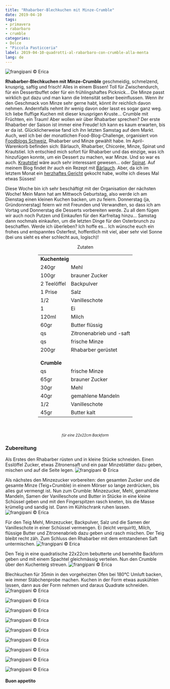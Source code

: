 ```yaml
---
title: "Rhabarber-Blechkuchen mit Minze-Crumble"
date: 2019-04-10
tags:
- primavera
- rabarbaro
- crumble
categories:
- Dolce
- "Piccola Pasticceria"
label: 2019-04-10-quadrotti-al-rabarbaro-con-crumble-alla-menta
lang: de
---
```

![](../2019-04-10-quadrotti-al-rabarbaro-con-crumble-alla-menta/header.jpeg "frangipani © Erica")

**Rhabarber-Blechkuchen mit Minze-Crumble** geschmeidig, schmelzend, knusprig, saftig und frisch! Alles in einem Bissen! Toll für Zwischendurch, für ein Dessertbuffet oder für ein frühlingshaftes Picknick... Die Minze passt wirklich gut dazu und man kann die Intensität selber beeinflussen. Wenn ihr den Geschmack von Minze sehr gerne habt, könnt ihr reichlich davon nehmen. Andernfalls nehmt ihr wenig davon oder lasst es sogar ganz weg. Ich liebe fluffige Kuchen mit dieser knusprigen Kruste... Crumble mit Früchten, ein Traum! Aber wollen wir über Rhabarber sprechen? Der erste Rhabarber der Saison ist immer eine Freude! Ich kann es kaum erwarten, bis er da ist. Glücklicherweise fand ich ihn letzten Samstag auf dem Markt. Auch, weil ich bei der monatlichen Food-Blog-Challenge, organisiert von <a href="https://www.foodblogs-schweiz.ch" target="_blank">Foodblogs Schweiz</a>, Rhabarber und Minze gewählt habe. Im April-Warenkorb befinden sich: Bärlauch, Rhabarber, Chicorée, Minze, Spinat und Krautstiel. Ich entschied mich sofort für Rhabarber und das einzige, was ich hinzufügen konnte, um ein Dessert zu machen, war Minze. Und so war es auch. <a href="https://frangipani.raiano.ch/2016-09-26-pan-brioche-farcito-de/" target="_blank">Krautstiel</a> wäre auch sehr interessant gewesen... oder <a href="https://frangipani.raiano.ch/2016-02-05-polpettone-di-pane-ripieno-con-spinaci-e-mozzarella/" target="_blank">Spinat</a>. Auf meinem Blog findet ihr auch ein Rezept mit <a href="https://frangipani.raiano.ch/2015-04-05-agnellino-di-pane-ai-tre-pesti/" target="_blank">Bärlauch</a>. Aber, da ich im letztem Monat ein <a href="https://frangipani.raiano.ch/2019-03-18-muffin-salati-alle-carote-vegani-con-insalata-di-spinaci-mele-nocciole-de/" target="_blank">herzhaftes Gericht</a> gekocht habe, wollte ich dieses Mal etwas Süsses!

Diese Woche bin ich sehr beschäftigt mit der Organisation der nächsten Woche! Mein Mann hat am Mittwoch Geburtstag, also werde ich am Dienstag einen kleinen Kuchen backen, um zu feiern. Donnerstag (ja, Gründonnerstag) feiern wir mit Freunden und Verwandten, so dass ich am Vortag und Donnerstag die Desserts vorbereiten werde. Zu all dem fügen wir auch noch Putzen und Einkaufen für den Karfreitag hinzu... Samstag dann nochmals einkaufen, um die letzten Dinge für den Osterbrunch zu beschaffen. Werde ich überleben? Ich hoffe es... Ich wünsche euch ein frohes und entspanntes Osterfest, hoffentlich mit viel, aber sehr viel Sonne (bei uns sieht es eher schlecht aus, logisch)!

<div id="wrapper" style="text-align: center">
  <div id="yourdiv" style="display: inline-block;">
    <div class="ingredients" itemscope itemtype="http://schema.org/Recipe">
      <span itemprop="name" style="display:none;">Rhabarber-Blechkuchen mit Minze-Crumble</span>
      <span itemprop="recipeCategory" style="display:none;">Süsses</span>
      <img itemprop="image" style="display:none;" class="ignore-gallery-item" src="../2019-04-10-quadrotti-al-rabarbaro-con-crumble-alla-menta/header.jpeg"/>
      <span itemprop="author" style="display:none;">Erica Raiano</span>
      <span itemprop="description" style="display:none;">Rhabarber-Blechkuchen mit Minze-Crumble geschmeidig, schmelzend, knusprig, saftig und frisch! Alles in einem Bissen!</span>
      <div class="ingredients-title">Zutaten</div>
      <table>
        <tbody>
          <tr>          
            <td colspan="2"><b>Kuchenteig</b></td>
          </tr>      
          <tr itemprop="recipeIngredient">
            <td>240gr</td>
            <td>Mehl</td>
          </tr>
          <tr itemprop="recipeIngredient">
            <td>100gr</td>
            <td>brauner Zucker</td>
          </tr>
          <tr itemprop="recipeIngredient">
            <td>2 Teelöffel</td>
            <td>Backpulver</td>
          </tr>
          <tr itemprop="recipeIngredient">
            <td>1 Prise</td>
            <td>Salz</td>
          </tr>
          <tr itemprop="recipeIngredient">
            <td>1/2</td>
            <td>Vanilleschote</td>
          </tr>
          <tr itemprop="recipeIngredient">
            <td>1</td>
            <td>Ei</td>
          </tr>
          <tr itemprop="recipeIngredient">
            <td>120ml</td>
            <td>Milch</td>
          </tr>
          <tr itemprop="recipeIngredient">
            <td>60gr</td>
            <td>Butter flüssig</td>
          </tr>
          <tr itemprop="recipeIngredient">
            <td>qs</td>
            <td>Zitronenabrieb und -saft</td>
          </tr>
          <tr itemprop="recipeIngredient">
            <td>qs</td>
            <td>frische Minze</td>
          </tr>
          <tr itemprop="recipeIngredient">
            <td>200gr</td>
            <td>Rhabarber gerüstet</td>
          </tr>
          <tr style="height: 15px;"></tr>
          <tr>          
            <td colspan="2"><b>Crumble</b></td>
          </tr>      
          <tr itemprop="recipeIngredient">
            <td>qs</td>
            <td>frische Minze</td>
          </tr>
          <tr itemprop="recipeIngredient">
            <td>65gr</td>
            <td>brauner Zucker</td>
          </tr>
          <tr itemprop="recipeIngredient">
            <td>30gr</td>
            <td>Mehl</td>
          </tr>
          <tr itemprop="recipeIngredient">
            <td>40gr</td>
            <td>gemahlene Mandeln</td>
          </tr>
          <tr itemprop="recipeIngredient">
            <td>1/2</td>
            <td>Vanilleschote</td>
          </tr>
          <tr itemprop="recipeIngredient">
            <td>45gr</td>
            <td>Butter kalt</td>
          </tr>
        </tbody>
      </table>
      <br></br>
      <i class="pull-right" style="font-size: 80%;">für eine 22x22cm Backform</i>
    </div>
  </div>
</div>


<h3>
  <font color="grey">
    <i class="fa-solid fa-gears"></i>
  </font> Zubereitung
</h3>

Als Erstes den Rhabarber rüsten und in kleine Stücke schneiden. Einen Esslöffel Zucker, etwas Zitronensaft und ein paar Minzeblätter dazu geben, mischen und auf die Seite legen.
![](../2019-04-10-quadrotti-al-rabarbaro-con-crumble-alla-menta/rabarbaro.jpeg "frangipani © Erica")

Als nächstes den Minzezucker vorbereiten: den gesamten Zucker und die gesamte Minze (Teig+Crumble) in einem Mörser so lange zerdrücken, bis alles gut vermengt ist. Nun zum Crumble: Minzezucker, Mehl, gemahlene Mandeln, Samen der Vanilleschote und Butter in Stücke in eine kleine Schüssel geben und mit den Fingerspitzen rasch kneten, bis die Masse krümelig und sandig ist. Dann im Kühlschrank ruhen lassen.
![](../2019-04-10-quadrotti-al-rabarbaro-con-crumble-alla-menta/crumble.jpeg "frangipani © Erica")

Für den Teig Mehl, Minzezucker, Backpulver, Salz und die Samen der Vanilleschote in einer Schüssel vermengen. Ei (leicht verquirlt), Milch, flüssige Butter und Zitronenabrieb dazu geben und rasch mischen. Der Teig bleibt recht zäh. Zum Schluss den Rhabarber mit dem entstandenen Saft untermischen.
![](../2019-04-10-quadrotti-al-rabarbaro-con-crumble-alla-menta/impasto.jpeg "frangipani © Erica")

Den Teig in eine quadratische 22x22cm bebutterte und bemehlte Backform geben und mit einem Spachtel gleichmässig verteilen. Nun den Crumble über den Kuchenteig streuen. 
![](../2019-04-10-quadrotti-al-rabarbaro-con-crumble-alla-menta/teglia.jpeg "frangipani © Erica")

Blechkuchen für 35min in den vorgeheizten Ofen bei 180°C Umluft backen, wie immer Stäbchenprobe machen. Kuchen in der Form etwas auskühlen lassen, dann aus der Form nehmen und daraus Quadrate schneiden.
![](../2019-04-10-quadrotti-al-rabarbaro-con-crumble-alla-menta/risultato1.jpeg "frangipani © Erica")

![](../2019-04-10-quadrotti-al-rabarbaro-con-crumble-alla-menta/risultato2.jpeg "frangipani © Erica")

![](../2019-04-10-quadrotti-al-rabarbaro-con-crumble-alla-menta/risultato3.jpeg "frangipani © Erica")

![](../2019-04-10-quadrotti-al-rabarbaro-con-crumble-alla-menta/risultato4.jpeg "frangipani © Erica")

![](../2019-04-10-quadrotti-al-rabarbaro-con-crumble-alla-menta/risultato15.jpeg "frangipani © Erica")

![](../2019-04-10-quadrotti-al-rabarbaro-con-crumble-alla-menta/risultato6.jpeg "frangipani © Erica")

![](../2019-04-10-quadrotti-al-rabarbaro-con-crumble-alla-menta/risultato7.jpeg "frangipani © Erica")

![](../2019-04-10-quadrotti-al-rabarbaro-con-crumble-alla-menta/risultato8.jpeg "frangipani © Erica")

![](../2019-04-10-quadrotti-al-rabarbaro-con-crumble-alla-menta/risultato9.jpeg "frangipani © Erica")

<h4>Buon appetito
  <font color="red">
    <i class="fa-regular fa-face-smile"></i>
  </font>
</h4>
